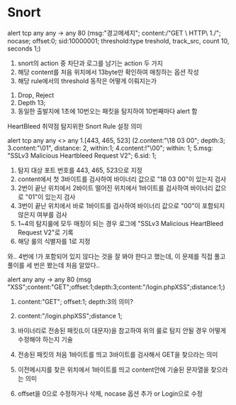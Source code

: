 # Snort

alert tcp any any -> any 80 (msg:"경고메세지"; content:/"GET \ HTTP\ 1./"; nocase; offset:0; sid:10000001; threshold:type
treshold, track_src, count 10, seconds 1;)

1. snort의 action 중 차단과 로그를 남기는 action 두 가지
2. 해당 content를 처음 위치에서 13byte만 확인하여 매칭하는 옵션 작성
3. 해당 rule에서의 threshold 동작은 어떻게 이뤄지는가

1) Drop, Reject
2) Depth 13;
3) 동일한 출발지에 1초에 10번오는 패킷을 탐지하여 10번째마다 alert 함

HeartBleed 취약점 탐지위한 Snort Rule 설정 의미

alert tcp any any <> any 1.[443, 465, 523] (2.content:"\18 03 00\"; depth:3; 3.content:"\01\", distance: 2, within:1;
 4.content:!"\00\"; within: 1; 5.msg: "SSLv3 Malicious Heartbleed Request V2"; 6.sid: 1;

 1. 탐지 대상 포트 번호를 443, 465, 523으로 지정
 2. content에서 첫 3바이트를 검사하여 바이너리 값으로 "18 03 00"이 있는지 검사
 3. 2번이 끝난 위치에서 2바이트 떨어진 위치에서 1바이트를 검사하여 바이너리 값으로 "01"이 있는지 검사
 4. 3번이 끝난 위치에서 바로 1바이트를 검사하여 바이너리 값으로 "00"이 포함되지 않은지 여부를 검사
 5. 1~4의 탐지룰에 모두 매칭이 되는 경우 로그에 "SSLv3 Malicious HeartBleed Request V2"로 기록
 6. 해당 룰의 식별자를 1로 지정

와.. 4번에 !가 포함되어 있지 않다는 것을 잘 봐야 한다고 했는데, 이 문제를 직접 풀고 풀이를 세 번은 봤는데
처음 알았다..  

alert any any -> any 80 (msg "XSS";content:"GET";offset:1;depth:3;content:"/login.php<scrip>XSS";distance:1;)

1. content:"GET"; offset:1; depth:3의 의미? 
2. content:"/login.php<scrip>XSS";distance 1;
3. 바이너리로 전송된 패킷(L이 대문자)을 참고하여 위의 룰로 탐지 안될 경우 어떻게 수정해야 하는지 기술

1. 전송된 패킷의 처음 1바이트를 띄고 3바이트를 검사해서 GET을 찾으라는 의미
2. 이전메시지를 찾은 위치에서 1바이트를 띄고 content안에 기술된 문자열을 찾으라는 의미
3. offset을 0으로 수정하거나 삭제, nocase 옵션 추가 or Login으로 수정

